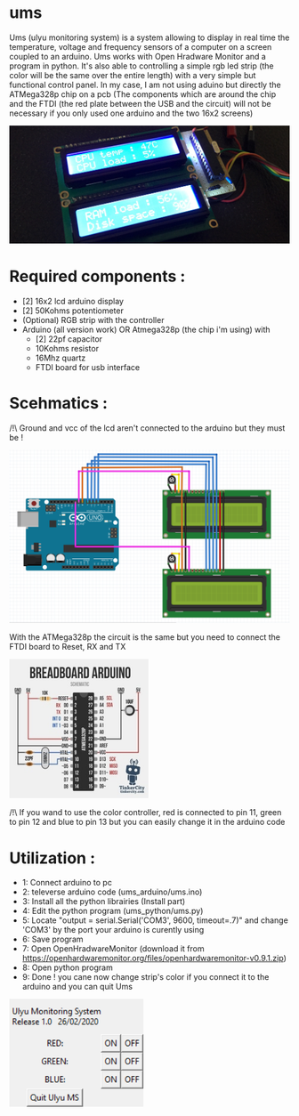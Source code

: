 # ums
Ums (ulyu monitoring system) is a system allowing to display in real time the temperature, voltage and frequency sensors of a computer on a screen coupled to an arduino.
Ums works with Open Hradware Monitor and a program in python. It's also able to controlling a simple rgb led strip (the color will be the same over the entire length) with a very simple but functional control panel.
In my case, I am not using aduino but directly the ATMega328p chip on a pcb (The components which are around the chip and the FTDI (the red plate between the USB and the circuit) will not be necessary if you only used one arduino and the two 16x2 screens)

![alt text](https://github.com/Ulyuuu/ums/blob/master/Github_images/IMG_0388.jpg)



# Required components :
- [2] 16x2 lcd arduino display
- [2] 50Kohms potentiometer
- (Optional) RGB strip with the controller
- Arduino (all version work)
  OR
  Atmega328p (the chip i'm using) with
    - [2] 22pf capacitor
    - 10Kohms resistor
    - 16Mhz quartz
    - FTDI board for usb interface

# Scehmatics :

/!\ Ground and vcc of the lcd aren't connected to the arduino but they must be !

![alt text](https://github.com/Ulyuuu/ums/blob/master/Github_images/arduino_schematic.png)

With the ATMega328p the circuit is the same but you need to connect the FTDI board to Reset, RX and TX

<img src="https://github.com/Ulyuuu/ums/blob/master/Github_images/atmega328p.jpg" alt="alt text" width="250" height="250">

/!\ If you wand to use the color controller, red is connected to pin 11, green to pin 12 and blue to pin 13 but you can easily change it in the arduino code

# Utilization :

- 1: Connect arduino to pc
- 2: televerse arduino code (ums_arduino/ums.ino)
- 3: Install all the python librairies  (Install part)
- 4: Edit the python program (ums_python/ums.py)
- 5: Locate "output = serial.Serial('COM3', 9600, timeout=.7)" and change 'COM3' by the port your arduino is curently using
- 6: Save program
- 7: Open OpenHradwareMonitor (download it from https://openhardwaremonitor.org/files/openhardwaremonitor-v0.9.1.zip)
- 8: Open python program
- 9: Done ! you cane now change strip's color if you connect it to the arduino and you can quit Ums

![alt text](https://github.com/Ulyuuu/ums/blob/master/Github_images/ums_program.png)

